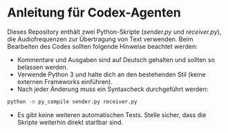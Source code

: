 # Anleitung für Codex-Agenten

Dieses Repository enthält zwei Python-Skripte (*sender.py* und *receiver.py*),
die Audiofrequenzen zur Übertragung von Text verwenden. Beim Bearbeiten des Codes
sollten folgende Hinweise beachtet werden:

- Kommentare und Ausgaben sind auf Deutsch gehalten und sollten so belassen
  werden.
- Verwende Python 3 und halte dich an den bestehenden Stil (keine externen
  Frameworks einführen).
- Nach jeder Änderung muss ein Syntaxcheck durchgeführt werden:

```bash
python -m py_compile sender.py receiver.py
```

- Es gibt keine weiteren automatischen Tests. Stelle sicher, dass die Skripte
  weiterhin direkt startbar sind.

